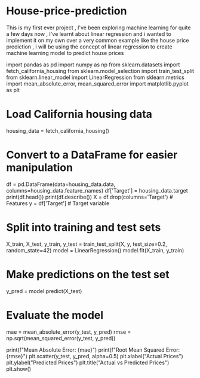 # House-price-prediction
This is my first ever project , I've been exploring machine learning for quite a few days now , I've learnt about linear regression and i wanted to implement it on my own over a very common example like the house price prediction , i will be using the concept of linear regression to create machine learning model to predict house prices

import pandas as pd
import numpy as np
from sklearn.datasets import fetch_california_housing
from sklearn.model_selection import train_test_split
from sklearn.linear_model import LinearRegression
from sklearn.metrics import mean_absolute_error, mean_squared_error
import matplotlib.pyplot as plt
# Load California housing data
housing_data = fetch_california_housing()
# Convert to a DataFrame for easier manipulation
df = pd.DataFrame(data=housing_data.data, columns=housing_data.feature_names)
df['Target'] = housing_data.target
print(df.head())
print(df.describe())
X = df.drop(columns='Target')  # Features
y = df['Target']               # Target variable

# Split into training and test sets
X_train, X_test, y_train, y_test = train_test_split(X, y, test_size=0.2, random_state=42)
model = LinearRegression()
model.fit(X_train, y_train)
# Make predictions on the test set
y_pred = model.predict(X_test)

# Evaluate the model
mae = mean_absolute_error(y_test, y_pred)
rmse = np.sqrt(mean_squared_error(y_test, y_pred))

print(f"Mean Absolute Error: {mae}")
print(f"Root Mean Squared Error: {rmse}")
plt.scatter(y_test, y_pred, alpha=0.5)
plt.xlabel("Actual Prices")
plt.ylabel("Predicted Prices")
plt.title("Actual vs Predicted Prices")
plt.show()
